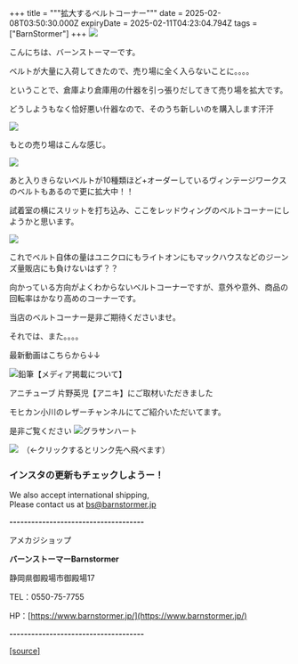+++
title = """拡大するベルトコーナー"""
date = 2025-02-08T03:50:30.000Z
expiryDate = 2025-02-11T04:23:04.794Z
tags = ["BarnStormer"]
+++
[![](https://stat.ameba.jp/user_images/20231023/16/barnstormer-go/b2/03/p/o0420015015354743273.png)](https://ameblo.jp/barnstormer-go/entry-12825670498.html)

こんにちは、バーンストーマーです。

ベルトが大量に入荷してきたので、売り場に全く入らないことに。。。。

ということで、倉庫より倉庫用の什器を引っ張りだしてきて売り場を拡大です。

どうしようもなく恰好悪い什器なので、そのうち新しいのを購入します汗汗

[![](https://stat.ameba.jp/user_images/20250208/12/barnstormer-go/96/4a/j/o0466070015541860642.jpg)](https://stat.ameba.jp/user_images/20250208/12/barnstormer-go/96/4a/j/o0466070015541860642.jpg)

もとの売り場はこんな感じ。

[![](https://stat.ameba.jp/user_images/20250208/12/barnstormer-go/a4/4c/j/o0466070015541860640.jpg)](https://stat.ameba.jp/user_images/20250208/12/barnstormer-go/a4/4c/j/o0466070015541860640.jpg)

あと入りきらないベルトが10種類ほど+オーダーしているヴィンテージワークスのベルトもあるので更に拡大中！！

試着室の横にスリットを打ち込み、ここをレッドウィングのベルトコーナーにしようかと思います。

[![](https://stat.ameba.jp/user_images/20250208/12/barnstormer-go/1b/73/j/o0466070015541860644.jpg)](https://stat.ameba.jp/user_images/20250208/12/barnstormer-go/1b/73/j/o0466070015541860644.jpg)

これでベルト自体の量はユニクロにもライトオンにもマックハウスなどのジーンズ量販店にも負けないはず？？

向かっている方向がよくわからないベルトコーナーですが、意外や意外、商品の回転率はかなり高めのコーナーです。

当店のベルトコーナー是非ご期待くださいませ。

それでは、また。。。。

最新動画はこちらから↓↓

![鉛筆](https://stat100.ameba.jp/blog/ucs/img/char/char3/519.png)【メディア掲載について】

アニチューブ 片野英児【アニキ】にご取材いただきました

モヒカン小川のレザーチャンネルにてご紹介いただいてます。

是非ご覧ください ![グラサンハート](https://stat100.ameba.jp/blog/ucs/img/char/char3/148.png)

[![](https://stat.ameba.jp/user_images/20230412/16/barnstormer-go/6a/23/p/o0108010815269242493.png)](https://www.instagram.com/barnstormer_daily/)　（←クリックするとリンク先へ飛べます）

### インスタの更新もチェックしようー！

We also accept international shipping,  
Please contact us at bs@barnstormer.jp

**\-------------------------------------**

アメカジショップ

**バーンストーマーBarnstormer**

静岡県御殿場市御殿場17

TEL：0550-75-7755

HP：[https://www.barnstormer.jp/](https://www.barnstormer.jp/)

**\-------------------------------------**

[[source]](https://ameblo.jp/barnstormer-go/entry-12885611844.html)
